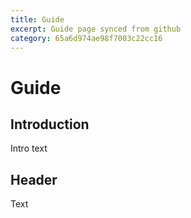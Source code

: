 ```yaml
---
title: Guide
excerpt: Guide page synced from github
category: 65a6d974ae98f7003c22cc16
---
```


# Guide

## Introduction
Intro text

## Header

Text



